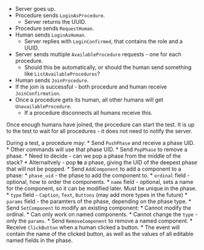 * Server goes up.
* Procedure sends `LoginAsProcedure`.
    * Server returns the UUID.
* Procedure sends `RequestHuman`.
* Human sends `LoginAsHuman`.
    * Server replies with `LoginConfirmed`, that contains the role and a UUID.
* Server sends multiple `AvailableProcedure` requests - one for each procedure.
    * Should this be automatically, or should the human send something like `ListAvailableProcedures`?
* Human sends `JoinProcedure`.
* If the join is successful - both procedure and human receive `JoinConfirmation`.
* Once a procedure gets its human, all other humans will get `UnavailableProcedure`.
    * If a procedure disconnects all humans receive this.

Once enough humans have joined, the procedure can start the test. It is up to the test to wait for all procedures - it does not need to notify the server.

During a test, a procedure may:
    * Send `PushPhase` and receive a phase UID.
        * Other commands will use that phase UID.
    * Send `PopPhase` to remove a phase.
        * Need to decide - can we pop a phase from the middle of the stack?
        * Alternaitvely - pop **to** a phase, giving the UID of the deepest phase that will not be popped.
    * Send `AddComponent` to add a component to a phase:
        * `phase_uid` - the phase to add the component to.
        * `ordinal` field - optional, how to order the components.
        * `name` field - optional, sets a name for the component, so it can be modified later. Must be unique in the phase.
        * `type` field - `Caption`, `Text`, `Buttons` (may add more types in the future)
        * `params` field - the paramters of the phase, depending on the phase type.
    * Send `SetComponent` to modify an existing component:
        * Cannot modify the ordinal.
        * Can only work on named components.
        * Cannot change the `type` - only the `params`.
    * Send `RemoveComponent` to remove a named component.
    * Receive `ClickButton` when a human clicked a button.
        * The event will contain the name of the clicked button, as well as the
          values of all editable named fields in the phase.
